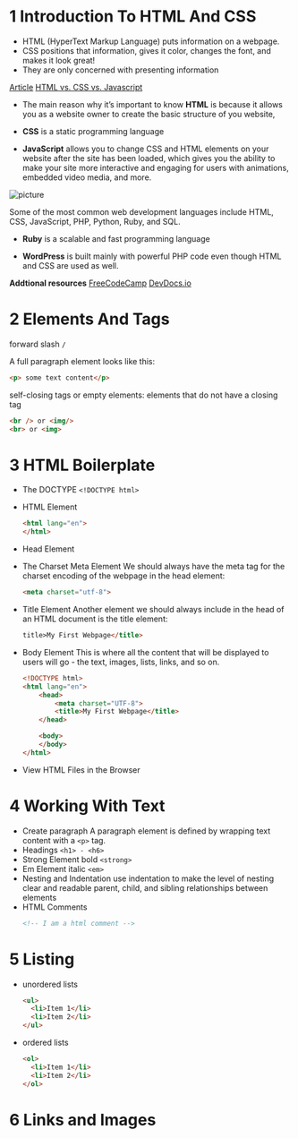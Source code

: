 1 Introduction To HTML And CSS
===
- HTML (HyperText Markup Language) puts information on a webpage.
- CSS positions that information, gives it color, changes the font, and makes it look great!
- They are only concerned with presenting information

[Article](https://www.freecodecamp.org/news/html-css-and-javascript-explained-for-beginners/)
[HTML vs. CSS vs. Javascript](https://brytdesigns.com/html-css-javascript-whats-the-difference)

- The main reason why it’s important to know **HTML** is because it allows you as a website owner to create the basic structure of you website,

- **CSS** is a static programming language

- **JavaScript** allows you to change CSS and HTML elements on your website after the site has been loaded, which gives you the ability to make your site more interactive and engaging for users with animations, embedded video media, and more.

![picture](https://admin.brytdesigns.com/wp-content/uploads/2019/12/html_css_javascript_infographic.png)

Some of the most common web development languages include HTML, CSS, JavaScript, PHP, Python, Ruby, and SQL.

- **Ruby** is a scalable and fast programming language

- **WordPress** is built mainly with powerful PHP code even though HTML and CSS are used as well.
  

**Addtional resources**
[FreeCodeCamp](https://www.freecodecamp.org/learn)
[DevDocs.io](https://devdocs.io/)

2 Elements And Tags
===
forward slash `/`

A full paragraph element looks like this:
```html
<p> some text content</p>
```
self-closing tags or empty elements: elements that do not have a closing tag
```html
<br /> or <img/>
<br> or <img>
```

3 HTML Boilerplate
===
- The DOCTYPE
  ```<!DOCTYPE html>```
- HTML Element
  ```html
  <html lang="en">
  </html>
  ```
- Head Element
  
- The Charset Meta Element
We should always have the meta tag for the charset encoding of the webpage in the head element: 
    ```html
    <meta charset="utf-8">
    ```


- Title Element
Another element we should always include in the head of an HTML document is the title element:
    ```html
    title>My First Webpage</title>
    ```
- Body Element
  This is where all the content that will be displayed to users will go - the text, images, lists, links, and so on.
    ```html
    <!DOCTYPE html>
    <html lang="en">
        <head>
            <meta charset="UTF-8">
            <title>My First Webpage</title>
        </head>

        <body>
        </body>
    </html>
    ```
- View HTML Files in the Browser
  
4 Working With Text
===
- Create paragraph
  A paragraph element is defined by wrapping text content with a `<p>` tag.
- Headings
  `<h1> - <h6>`
- Strong Element
  bold `<strong>`
- Em Element
  italic `<em>`
- Nesting and Indentation
  use indentation to make the level of nesting clear and readable
  parent, child, and sibling relationships between elements
- HTML Comments
  ```html
  <!-- I am a html comment -->
  ```

5 Listing
===
- unordered lists
  ```html
  <ul>
    <li>Item 1</li>
    <li>Item 2</li>
  </ul>
  ```
- ordered lists
  ```html
  <ol>
    <li>Item 1</li>
    <li>Item 2</li>
  </ol>
  ```

6 Links and Images
===


